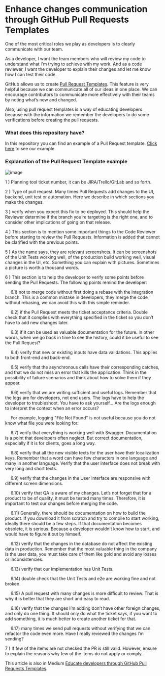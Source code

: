 # Enhance changes communication through GitHub Pull Requests Templates

One of the most critical roles we play as developers is to clearly communicate with our team.

As a developer, I want the team members who will review my code to understand what I'm trying to achieve with my work. And as a code reviewer, I want the developer to explain their changes and let me know how I can test their code.

GitHub allows us to create [Pull Request Templates](https://docs.github.com/en/communities/using-templates-to-encourage-useful-issues-and-pull-requests/creating-a-pull-request-template-for-your-repository). This feature is very helpful because we can communicate all of our ideas in one place. We can encourage contributors to communicate more effectively with their teams by noting what’s new and changed.

Also, using pull request templates is a way of educating developers because with the information we remember the developers to do some verifications before creating the pull requests.

### What does this repository have?

In this repository you can find an example of a Pull Request template. [Click here](https://github.com/danioropeza/github-pull-request-templates/blob/develop/.github/pull_request_template.md) to see our example.

### Explanation of the Pull Request Template example

![image](https://user-images.githubusercontent.com/33135078/205185353-fa6efb3d-666a-498e-91c3-50ea3016db51.png)

1 ) Planning tool ticket number, it can be JIRA/Trello/GitLab and so forth.

2 ) Type of pull request. Many times Pull Requests add changes to the UI, backend, unit test or automation. Here we describe in which sections you make the changes.

3 ) verify when you expect this fix to be deployed. This should help the Reviewer determine if the branch you’re targeting is the right one, and to consider other implications of going on that release.

4 ) This section is to mention some important things to the Code Reviewer before starting to review the Pull Requests. Information is added that cannot be clarified with the previous points.

5 ) As the name says, they are relevant screenshots. It can be screenshots of the Unit Tests working well, of the production build working well, visual changes in the UI, etc. Something you can explain with pictures. Sometimes a picture is worth a thousand words.

6 ) This section is to help the developer to verify some points before sending the Pull Requests. The following points remind the developer:

&emsp; 6.1) not to merge code without first doing a rebase with the integration branch. This is a common mistake in developers, they merge the code without rebasing, we can avoid this with this simple reminder.

&emsp; 6.2) if the Pull Request meets the ticket acceptance criteria. Double check that it complies with everything specified in the ticket so you don’t have to add new changes later.

&emsp; 6.3) if it can be used as valuable documentation for the future. In other words, when we go back in time to see the history, could it be useful to see the Pull Request?

&emsp; 6.4) verify that new or existing inputs have data validations. This applies to both front-end and back-end.

&emsp; 6.5) verify that the asynchronous calls have their corresponding catches, and that we do not miss an error that kills the application. Think in the possibility of failure scenarios and think about how to solve them if they appear.

&emsp; 6.6) verify that we are writing sufficient and useful logs. Remember that the logs are for developers, not end users. The logs have to help the developer to troubleshoot. You have to ask yourself… Are the logs enough to interpret the context when an error occurs?

&emsp; For example, logging "File Not Found" is not useful because you do not know what file you were looking for.

&emsp; 6.7) verify that everything is working well with Swagger. Documentation is a point that developers often neglect. But correct documentation, especially if it is for clients, goes a long way.

&emsp; 6.8) verify that all the new visible texts for the user have their localization keys. Remember that a word can have few characters in one language and many in another language. Verify that the user interface does not break with very long and short texts.

&emsp; 6.9) verify that the changes in the User Interface are responsive with different screen dimensions.

&emsp; 6.10) verify that QA is aware of my changes. Let’s not forget that for a product to be of quality, it must be tested many times. Therefore, it is important to test our changes before merging the code.

&emsp; 6.11) Generally, there should be documentation on how to build the product. If you download it from scratch and try to compile to start working, ideally there should be a few steps. If that documentation becomes obsolete, it is serious. Because a developer wouldn’t know how to start, and would have to figure it out by himself.

&emsp; 6.12) verify that the changes in the database do not affect the existing data in production. Remember that the most valuable thing in the company is the user data, you must take care of them like gold and avoid any losses or inconsistencies.

&emsp; 6.13) verify that our implementation has Unit Tests.

&emsp; 6.14) double check that the Unit Tests and e2e are working fine and not broken.

&emsp; 6.15) A pull request with many changes is more difficult to review. That is why it is better that they are short and easy to read.

&emsp; 6.16) verify that the changes I’m adding don’t have other foreign changes, and only do one thing. It should only do what the ticket says, if you want to add something, it is much better to create another ticket for that.

&emsp; 6.17) many times we send pull requests without verifying that we can refactor the code even more. Have I really reviewed the changes I’m sending?

7 ) If few of the items are not checked the PR is still valid. However, ensure to explain the reasons why few of the items do not apply or comply.

This article is also in Medium [Educate developers through GitHub Pull Requests Templates](https://medium.com/@danioropezasoria/educate-developers-through-github-pull-requests-templates-41b7c64287f7).
